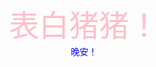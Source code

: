 <center><font color = pink size = 10> 表白猪猪！</font></center>
<center><font color = blue size 10> 晚安！</font></center>
